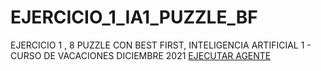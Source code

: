 # EJERCICIO_1_IA1_PUZZLE_BF
EJERCICIO 1 , 8 PUZZLE CON BEST FIRST, INTELIGENCIA ARTIFICIAL 1 - CURSO DE VACACIONES DICIEMBRE 2021
[EJECUTAR AGENTE](https://rolando3281.github.io/TAREA1_IA1_VACACIONES/agent.html)